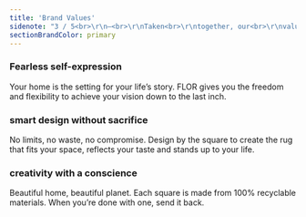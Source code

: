 ```yaml
---
title: 'Brand Values'
sidenote: "3 / 5<br>\r\n—<br>\r\nTaken<br>\r\ntogether, our<br>\r\nvalues make<br>\r\nus utterly<br>\r\nunique"
sectionBrandColor: primary
---
```


### Fearless self-expression

Your home is the setting for your life’s story. FLOR gives you the freedom and flexibility to achieve your vision down to the last inch. 

### smart design without sacrifice

No limits, no waste, no compromise. Design by the square to create the rug that fits your space, reflects your taste and stands up to your life.  

### creativity with a conscience

Beautiful home, beautiful planet. Each square is made from 100% recyclable materials. When you’re done with one, send it back.
